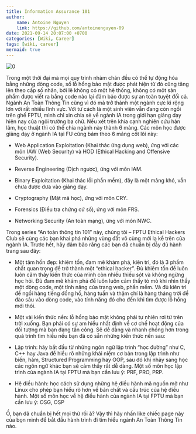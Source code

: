 ```yaml
---
title: Information Assurance 101
author:
    name: Antoine Nguyen
    link: https://github.com/antoinenguyen-09
date: 2021-09-14 20:07:00 +0700
categories: [Wiki, Career]
tags: [wiki, career]
mermaid: true
---
```


![0](https://smartpro.vn/images/programes/768x1024/369325background_mobile.jpg)

Trong một thời đại mà mọi quy trình nhàm chán đều có thể tự động hóa bằng những dòng code, số lỗ hổng bảo mật được phát hiện từ đó cũng tăng lên theo cấp số nhân, bởi lẽ không có một hệ thống, không có một sản phẩm được viết ra bằng code nào lại đảm bảo được sự an toàn tuyệt đối cả. Ngành An Toàn Thông Tin cũng vì đó mà trở thành một ngành cực kì rộng lớn với rất nhiều lĩnh vực. Với tư cách là một sinh viên vẫn đang còn ngồi trên ghế FPTU, mình chỉ xin chia sẻ về ngành IA trong giới hạn giảng dạy hiện nay của ngôi trường ba chữ. Nếu xét trên khía cạnh nghiên cứu hàn lâm, học thuật thì có thể chia ngành này thành 6 mảng. Các môn học được giảng dạy ở ngành IA tại FU cũng bám theo 6 mảng cốt lõi này: 

- Web Application Exploitation (Khai thác ứng dụng web), ứng với các môn IAW (Web Security) và HOD (Ethical Hacking and Offensive Security). 

- Reverse Engineering (Dịch ngược), ứng với môn IAM. 

- Binary Exploitation (Khai thác lỗi phần mềm), đây là một mảng khó, vẫn chưa được đưa vào giảng dạy.

- Cryptography (Mật mã học), ứng với môn CRY.

- Forensics (Điều tra chứng cứ số), ứng với môn FRS.

- Networking Security (An toàn mạng), ứng với môn NWC. 

Trong series “An toàn thông tin 101” này, chúng tôi – FPTU Ethical Hackers Club sẽ cùng các bạn khai phá những vùng đất vô cùng mới lạ kể trên của ngành IA. Trước hết, hãy đảm bảo rằng các bạn đã chuẩn bị đầy đủ hành trang sau đây:

- Một tâm hồn đẹp: khiêm tốn, đam mê khám phá, kiên trì, đó là 3 phẩm chất quan trọng để trở thành một “ethical hacker”. Đủ khiêm tốn để luôn luôn cảm thấy kiến thức của mình còn nhiều thiếu sót và không ngừng học hỏi. Đủ đam mê khám phá để luôn luôn cảm thấy tò mò khi nhìn thấy một dòng code, một tính năng của trang web, phần mềm. Và đủ kiên trì để ngồi hàng tiếng đồng hồ, hàng tuần và thậm chí là hàng tháng trời để đào sâu vào dòng code, vào tính năng đó cho đến khi tìm được lỗ hổng mới thôi.

- Một vài kiến thức nền: lỗ hổng bảo mật không phải tự nhiên rơi từ trên trời xuống. Bạn phải có sự am hiểu nhất định về cơ chế hoạt động của đối tượng mà bạn đang tấn công. Sẽ dễ dàng và nhanh chóng hơn trong quá trình tìm hiểu nếu bạn đã có sẵn những kiến thức nền sau:

- Lập trình: hãy bắt đầu từ những ngôn ngữ lập trình “học đường” như C, C++ hay Java để hiểu rõ những khái niệm cơ bản trong lập trình như biến, hàm, Structured Programming hay OOP, sau đó khi nhảy sang học các ngôn ngữ khác bạn sẽ cảm thấy rất dễ dàng. Một số môn học lập trình của ngành IA tại FPTU mà bạn cần lưu ý: PRF, PRO, PRP.

- Hệ điều hành: học cách sử dụng những hệ điều hành mã nguồn mở như Linux cho phép bạn hiểu rõ hơn về bản chất và cấu trúc của hệ điều hành. Một số môn học về hệ điều hành của ngành IA tại FPTU mà bạn cần lưu ý: OSG, OSP

 Ồ, bạn đã chuẩn bị hết mọi thứ rồi à? Vậy thì hãy nhấn like chiếc page này của bọn mình để bắt đầu hành trình đi tìm hiểu ngành An Toàn Thông Tin nào.